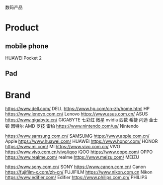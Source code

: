 数码产品






# Product


## mobile phone
HUAWEI Pocket 2


## Pad




# Brand


https://www.dell.com/ DELL
https://www.hp.com/cn-zh/home.html HP
https://www.lenovo.com.cn/ Lenovo
https://www.asus.com.cn/ ASUS
https://www.gigabyte.cn/ GIGABYTE
七彩虹
微星
nvidia
西数
希捷
闪迪
金士顿
因特尔
AMD
罗技
雷柏
https://www.nintendo.com/us/ Nintendo



https://www.samsung.com.cn/ SAMSUMG
https://www.apple.com.cn/ Apple
https://www.huawei.com/ HUAWEI
https://www.honor.com/ HONOR
https://www.mi.com/ MI
https://www.vivo.com.cn/ VIVO
https://www.vivo.com.cn/vivo/iqoo iQOO
https://www.oppo.com/ OPPO
https://www.realme.com/ realme
https://www.meizu.com/ MEIZU




https://www.sony.com.cn/ SONY
https://www.canon.com.cn/ Canon
https://fujifilm-x.com/zh-cn/ FUJIFILM
https://www.nikon.com.cn Nikon
https://www.edifier.com/ Edifier
https://www.philips.com.cn/ PHILIPS







